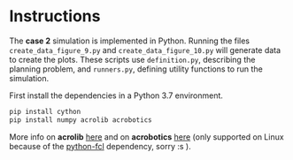 # Instructions

The **case 2** simulation is implemented in Python. Running the files `create_data_figure_9.py` and `create_data_figure_10.py` will generate data to create the plots. These scripts use `definition.py`, describing the planning problem, and `runners.py`, defining utility functions to run the simulation.

First install the dependencies in a Python 3.7 environment.
```bash
pip install cython
pip install numpy acrolib acrobotics
```

More info on **acrolib** [here](https://github.com/JeroenDM/acrolib) and on **acrobotics** [here](https://github.com/JeroenDM/acrobotics) (only supported on Linux because of the [python-fcl](https://pypi.org/project/python-fcl/) dependency, sorry :s ).
